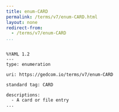 ```yaml
---
title: enum-CARD
permalink: /terms/v7/enum-CARD.html
layout: none
redirect-from:
  - /terms/v7/enum-CARD
...
```


```

%YAML 1.2
---
type: enumeration

uri: https://gedcom.io/terms/v7/enum-CARD

standard tag: CARD

descriptions:
  - A card or file entry
...

```
